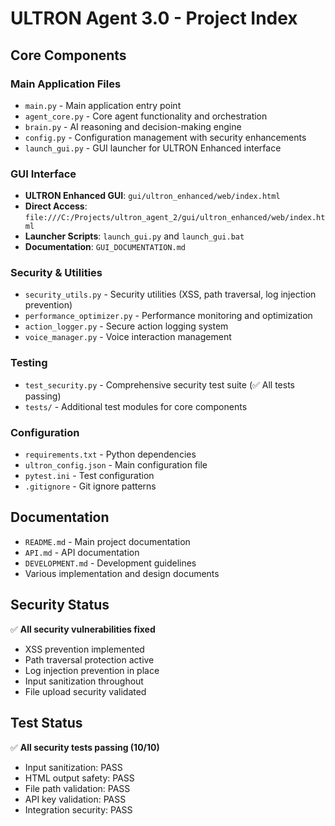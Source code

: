 # ULTRON Agent 3.0 - Project Index

## Core Components

### Main Application Files
- `main.py` - Main application entry point
- `agent_core.py` - Core agent functionality and orchestration
- `brain.py` - AI reasoning and decision-making engine
- `config.py` - Configuration management with security enhancements
- `launch_gui.py` - GUI launcher for ULTRON Enhanced interface

### GUI Interface
- **ULTRON Enhanced GUI**: `gui/ultron_enhanced/web/index.html`
- **Direct Access**: `file:///C:/Projects/ultron_agent_2/gui/ultron_enhanced/web/index.html`
- **Launcher Scripts**: `launch_gui.py` and `launch_gui.bat`
- **Documentation**: `GUI_DOCUMENTATION.md`

### Security & Utilities
- `security_utils.py` - Security utilities (XSS, path traversal, log injection prevention)
- `performance_optimizer.py` - Performance monitoring and optimization
- `action_logger.py` - Secure action logging system
- `voice_manager.py` - Voice interaction management

### Testing
- `test_security.py` - Comprehensive security test suite (✅ All tests passing)
- `tests/` - Additional test modules for core components

### Configuration
- `requirements.txt` - Python dependencies
- `ultron_config.json` - Main configuration file
- `pytest.ini` - Test configuration
- `.gitignore` - Git ignore patterns

## Documentation
- `README.md` - Main project documentation
- `API.md` - API documentation
- `DEVELOPMENT.md` - Development guidelines
- Various implementation and design documents

## Security Status
✅ **All security vulnerabilities fixed**
- XSS prevention implemented
- Path traversal protection active
- Log injection prevention in place
- Input sanitization throughout
- File upload security validated

## Test Status
✅ **All security tests passing (10/10)**
- Input sanitization: PASS
- HTML output safety: PASS
- File path validation: PASS
- API key validation: PASS
- Integration security: PASS